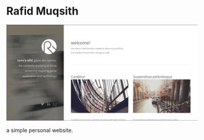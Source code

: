 # Rafid Muqsith

![Strata Reloaded template screenshot](images/_screenshot.png)

a simple personal website.
